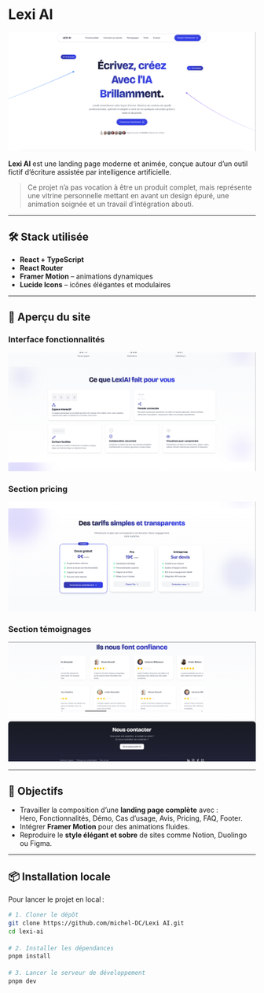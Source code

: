 # Lexi AI

![Hero Preview](./readme/1.png)

**Lexi AI** est une landing page moderne et animée, conçue autour d’un outil fictif d’écriture assistée par intelligence artificielle.

> Ce projet n’a pas vocation à être un produit complet, mais représente une vitrine personnelle mettant en avant un design épuré, une animation soignée et un travail d’intégration abouti.

---

## 🛠 Stack utilisée

- **React + TypeScript**
- **React Router**
- **Framer Motion** – animations dynamiques
- **Lucide Icons** – icônes élégantes et modulaires

---

## 📸 Aperçu du site

### Interface fonctionnalités

![Features Section](./readme/2.png)

### Section pricing

![Animated UI](./readme/3.png)

### Section témoignages

![Testimonials](./readme/4.png)

---

## 🚀 Objectifs

- Travailler la composition d’une **landing page complète** avec :  
  Hero, Fonctionnalités, Démo, Cas d’usage, Avis, Pricing, FAQ, Footer.
- Intégrer **Framer Motion** pour des animations fluides.
- Reproduire le **style élégant et sobre** de sites comme Notion, Duolingo ou Figma.

---

## 📦 Installation locale

Pour lancer le projet en local :

```bash
# 1. Cloner le dépôt
git clone https://github.com/michel-DC/Lexi AI.git
cd lexi-ai

# 2. Installer les dépendances
pnpm install

# 3. Lancer le serveur de développement
pnpm dev
```
